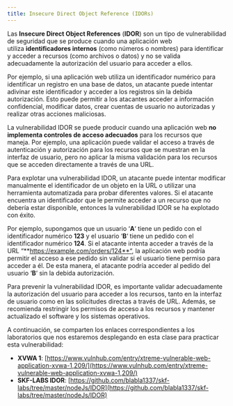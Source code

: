 ```yaml
---
title: Insecure Direct Object Reference (IDORs)
---
```

Las **Insecure Direct Object References** (**IDOR**) son un tipo de vulnerabilidad de seguridad que se produce cuando una aplicación web utiliza **identificadores internos** (como números o nombres) para identificar y acceder a recursos (como archivos o datos) y no se valida adecuadamente la autorización del usuario para acceder a ellos.

Por ejemplo, si una aplicación web utiliza un identificador numérico para identificar un registro en una base de datos, un atacante puede intentar adivinar este identificador y acceder a los registros sin la debida autorización. Esto puede permitir a los atacantes acceder a información confidencial, modificar datos, crear cuentas de usuario no autorizadas y realizar otras acciones maliciosas.

La vulnerabilidad IDOR se puede producir cuando una aplicación web **no implementa controles de acceso adecuados** para los recursos que maneja. Por ejemplo, una aplicación puede validar el acceso a través de autenticación y autorización para los recursos que se muestran en la interfaz de usuario, pero no aplicar la misma validación para los recursos que se acceden directamente a través de una URL.

Para explotar una vulnerabilidad IDOR, un atacante puede intentar modificar manualmente el identificador de un objeto en la URL o utilizar una herramienta automatizada para probar diferentes valores. Si el atacante encuentra un identificador que le permite acceder a un recurso que no debería estar disponible, entonces la vulnerabilidad IDOR se ha explotado con éxito.

Por ejemplo, supongamos que un usuario ‘**A**‘ tiene un pedido con el identificador numérico **123** y el usuario ‘**B**‘ tiene un pedido con el identificador numérico **124**. Si el atacante intenta acceder a través de la URL “**https://example.com/orders/124**“, la aplicación web podría permitir el acceso a ese pedido sin validar si el usuario tiene permiso para acceder a él. De esta manera, el atacante podría acceder al pedido del usuario ‘**B**‘ sin la debida autorización.

Para prevenir la vulnerabilidad IDOR, es importante validar adecuadamente la autorización del usuario para acceder a los recursos, tanto en la interfaz de usuario como en las solicitudes directas a través de URL. Además, se recomienda restringir los permisos de acceso a los recursos y mantener actualizado el software y los sistemas operativos.

A continuación, se comparten los enlaces correspondientes a los laboratorios que nos estaremos desplegando en esta clase para practicar esta vulnerabilidad:

-   **XVWA 1**: [https://www.vulnhub.com/entry/xtreme-vulnerable-web-application-xvwa-1,209/](https://www.vulnhub.com/entry/xtreme-vulnerable-web-application-xvwa-1,209/)
-   **SKF-LABS IDOR**: [https://github.com/blabla1337/skf-labs/tree/master/nodeJs/IDOR](https://github.com/blabla1337/skf-labs/tree/master/nodeJs/IDOR)